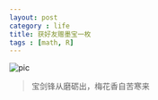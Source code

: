 ```yaml
---
layout: post
category : life
title: 获好友赠墨宝一枚
tags : [math, R]
---
```


![pic](http://i.imgur.com/Ew8QS2P.jpg)

> 宝剑锋从磨砺出，梅花香自苦寒来
